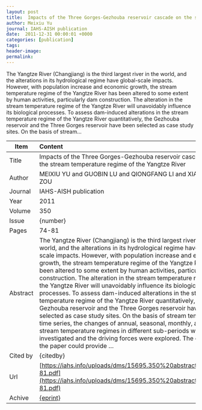```yaml
---
layout: post
title:  Impacts of the Three Gorges-Gezhouba reservoir cascade on the stream temperature regime of the Yangtze River
author: Meixiu Yu
journal: IAHS-AISH publication
date:  2011-12-31 00:00:01 +0000
categories: [publication]
tags: 
header-image: 
permalink: 
---
```

The Yangtze River (Changjiang) is the third largest river in the world, and the alterations in its hydrological regime have global-scale impacts. However, with population increase and economic growth, the stream temperature regime of the Yangtze River has been altered to some extent by human activities, particularly dam construction. The alteration in the stream temperature regime of the Yangtze River will unavoidably influence its biological processes. To assess dam-induced alterations in the stream temperature regime of the Yangtze River quantitatively, the Gezhouba reservoir and the Three Gorges reservoir have been selected as case study sites. On the basis of stream...
<!--the above is the excerpt-->
<!--more-->
<!--the following is the text-->


| Item           | Content     |
| ---------------|:------------|
| Title          | Impacts of the Three Gorges-Gezhouba reservoir cascade on the stream temperature regime of the Yangtze River     |
| Author         | MEIXIU YU and GUOBIN LU and QIONGFANG LI and XIANGLIN ZOU    |
| Journal        | IAHS-AISH publication   |
| Year           | 2011      |
| Volume         | 350	   |
| Issue          | {number}	   |
| Pages          | 74-81	   |
| Abstract       | The Yangtze River (Changjiang) is the third largest river in the world, and the alterations in its hydrological regime have global-scale impacts. However, with population increase and economic growth, the stream temperature regime of the Yangtze River has been altered to some extent by human activities, particularly dam construction. The alteration in the stream temperature regime of the Yangtze River will unavoidably influence its biological processes. To assess dam-induced alterations in the stream temperature regime of the Yangtze River quantitatively, the Gezhouba reservoir and the Three Gorges reservoir have been selected as case study sites. On the basis of stream temperature time series, the changes of annual, seasonal, monthly, and daily stream temperature regimes in different sub-periods were investigated and the driving forces were explored. The output of the paper could provide …	 |
| Cited by			 | {citedby}   |
| Url  					 | [https://iahs.info/uploads/dms/15695.350%20abstracts%2074-81.pdf](https://iahs.info/uploads/dms/15695.350%20abstracts%2074-81.pdf)		   |
| Achive 	       | [{eprint}]({eprint})		 |

